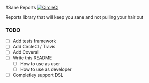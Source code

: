 #Sane Reports
[![CircleCI](https://circleci.com/gh/demisto/sane-reports.svg?style=svg)](https://circleci.com/gh/demisto/sane-reports)

Reports library that will keep you sane and not pulling your hair out

### TODO
- [ ] Add tests framework
- [ ] Add CircleCI / Travis
- [ ] Add Coverall
- [ ] Write this README
  - [ ] How to use as user 
  - [ ] How to use as developer
- [ ] Completley support DSL
